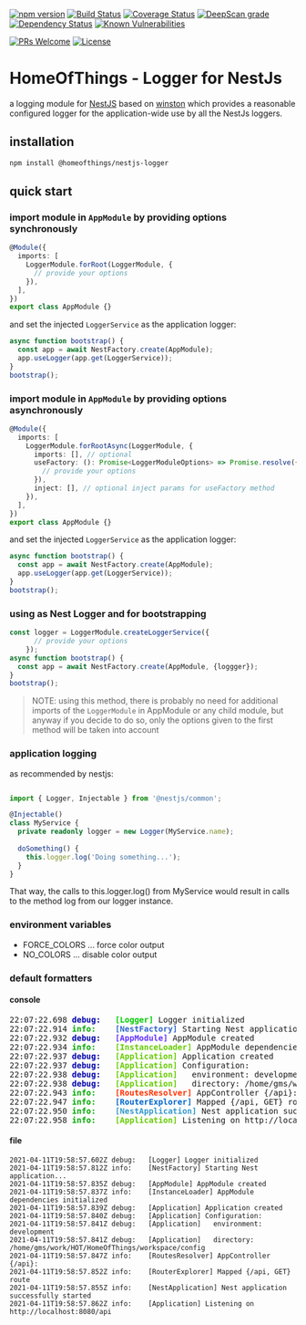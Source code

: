 [![npm version](https://badge.fury.io/js/%40homeofthings%2Fnestjs-logger.svg)](https://badge.fury.io/js/%40homeofthings%2Fnestjs-logger)
[![Build Status](https://api.travis-ci.com/gms1/HomeOfThings.svg?branch=master)](https://travis-ci.com/gms1/HomeOfThings)
[![Coverage Status](https://codecov.io/gh/gms1/HomeOfThings/branch/master/graph/badge.svg)](https://codecov.io/gh/gms1/HomeOfThings)
[![DeepScan grade](https://deepscan.io/api/teams/439/projects/987/branches/1954/badge/grade.svg)](https://deepscan.io/dashboard#view=project&tid=439&pid=987&bid=1954)
[![Dependency Status](https://david-dm.org/gms1/HomeOfThings.svg)](https://david-dm.org/gms1/HomeOfThings)
[![Known Vulnerabilities](https://snyk.io/test/github/gms1/HomeOfThings/badge.svg)](https://snyk.io/test/github/gms1/HomeOfThings)

[![PRs Welcome](https://img.shields.io/badge/PRs-welcome-brightgreen.svg?style=flat-square)](http://makeapullrequest.com)
[![License](https://img.shields.io/npm/l/@homeofthings/nestjs-logger.svg?style=flat-square)](./LICENSE)

# HomeOfThings - Logger for NestJs

a logging module for [NestJS](https://docs.nestjs.com/) based on [winston](https://www.npmjs.com/package/winston)
which provides a reasonable configured logger for the application-wide use by all the NestJs loggers.

## installation

```bash
npm install @homeofthings/nestjs-logger
```

## quick start

### import module in `AppModule` by providing options synchronously

```Typescript
@Module({
  imports: [
    LoggerModule.forRoot(LoggerModule, {
      // provide your options
    }),
  ],
})
export class AppModule {}
```

and set the injected `LoggerService` as the application logger:

```TypeScript
async function bootstrap() {
  const app = await NestFactory.create(AppModule);
  app.useLogger(app.get(LoggerService));
}
bootstrap();
```

### import module in `AppModule` by providing options asynchronously

```Typescript
@Module({
  imports: [
    LoggerModule.forRootAsync(LoggerModule, {
      imports: [], // optional
      useFactory: (): Promise<LoggerModuleOptions> => Promise.resolve({
        // provide your options
      }),
      inject: [], // optional inject params for useFactory method
    }),
  ],
})
export class AppModule {}
```

and set the injected `LoggerService` as the application logger:

```TypeScript
async function bootstrap() {
  const app = await NestFactory.create(AppModule);
  app.useLogger(app.get(LoggerService));
}
bootstrap();
```

### using as Nest Logger and for bootstrapping

```TypeScript
const logger = LoggerModule.createLoggerService({
      // provide your options
    });
async function bootstrap() {
  const app = await NestFactory.create(AppModule, {loggger});
}
bootstrap();
```

> NOTE: using this method, there is probably no need for additional imports of the `LoggerModule` in AppModule or any child module, but
> anyway if you decide to do so, only the options given to the first method will be taken into account

### application logging

as recommended by nestjs:

```Typescript

import { Logger, Injectable } from '@nestjs/common';

@Injectable()
class MyService {
  private readonly logger = new Logger(MyService.name);
  
  doSomething() {
    this.logger.log('Doing something...');
  }
}
```

That way, the calls to this.logger.log() from MyService would result in calls to the method log from our logger instance.

### environment variables

- FORCE_COLORS ... force color output
- NO_COLORS    ... disable color output

### default formatters

#### console

<pre>
22:07:22.698 <b style="color: #0000aa;">debug:  </b><b style="color:#00cc00;font-weight: bold;"> [Logger]</b> Logger initialized
22:07:22.914 <b style="color: #00aa00;">info:   </b><b style="color:#3366cc;font-weight: bold;"> [NestFactory]</b> Starting Nest application...
22:07:22.932 <b style="color: #0000aa;">debug:  </b><b style="color:#6633ff;font-weight: bold;"> [AppModule]</b> AppModule created
22:07:22.934 <b style="color: #00aa00;">info:   </b><b style="color:#66cc00;font-weight: bold;"> [InstanceLoader]</b> AppModule dependencies initialized
22:07:22.937 <b style="color: #0000aa;">debug:  </b><b style="color:#66cc00;font-weight: bold;"> [Application]</b> Application created
22:07:22.937 <b style="color: #0000aa;">debug:  </b><b style="color:#66cc00;font-weight: bold;"> [Application]</b> Configuration:
22:07:22.938 <b style="color: #0000aa;">debug:  </b><b style="color:#66cc00;font-weight: bold;"> [Application]</b>   environment: development
22:07:22.938 <b style="color: #0000aa;">debug:  </b><b style="color:#66cc00;font-weight: bold;"> [Application]</b>   directory: /home/gms/work/HOT/HomeOfThings/workspace/config
22:07:22.943 <b style="color: #00aa00;">info:   </b><b style="color:#ff3300;font-weight: bold;"> [RoutesResolver]</b> AppController {/api}:
22:07:22.947 <b style="color: #00aa00;">info:   </b><b style="color:#0066cc;font-weight: bold;"> [RouterExplorer]</b> Mapped {/api, GET} route
22:07:22.950 <b style="color: #00aa00;">info:   </b><b style="color:#3399cc;font-weight: bold;"> [NestApplication]</b> Nest application successfully started
22:07:22.958 <b style="color: #00aa00;">info:   </b><b style="color:#66cc00;font-weight: bold;"> [Application]</b> Listening on http://localhost:8080/api
</pre>

#### file

```text
2021-04-11T19:58:57.602Z debug:   [Logger] Logger initialized
2021-04-11T19:58:57.812Z info:    [NestFactory] Starting Nest application...
2021-04-11T19:58:57.835Z debug:   [AppModule] AppModule created
2021-04-11T19:58:57.837Z info:    [InstanceLoader] AppModule dependencies initialized
2021-04-11T19:58:57.839Z debug:   [Application] Application created
2021-04-11T19:58:57.840Z debug:   [Application] Configuration:
2021-04-11T19:58:57.841Z debug:   [Application]   environment: development
2021-04-11T19:58:57.841Z debug:   [Application]   directory: /home/gms/work/HOT/HomeOfThings/workspace/config
2021-04-11T19:58:57.847Z info:    [RoutesResolver] AppController {/api}:
2021-04-11T19:58:57.852Z info:    [RouterExplorer] Mapped {/api, GET} route
2021-04-11T19:58:57.855Z info:    [NestApplication] Nest application successfully started
2021-04-11T19:58:57.862Z info:    [Application] Listening on http://localhost:8080/api
```

